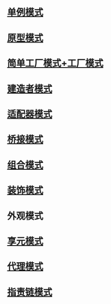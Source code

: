 ## [单例模式](https://github.com/nanchengyu2000/designMode/tree/main/Singleton)



## [原型模式](https://github.com/nanchengyu2000/designMode/tree/main/Prototype)



## [简单工厂模式+工厂模式](https://github.com/nanchengyu2000/designMode/tree/main/Factory)



## [建造者模式](https://github.com/nanchengyu2000/designMode/tree/main/Builder)



## [适配器模式](https://github.com/nanchengyu2000/designMode/tree/main/Adapter)



## [桥接模式](https://github.com/nanchengyu2000/designMode/tree/main/bridging)



## [组合模式](https://github.com/nanchengyu2000/designMode/tree/main/Combination)



## [装饰模式](https://github.com/nanchengyu2000/designMode/tree/main/Decorate)



## 外观模式



## [享元模式](https://github.com/nanchengyu2000/designMode/tree/main/Flyweight)



## [代理模式](https://github.com/nanchengyu2000/designMode/tree/main/Agency)



## [指责链模式](https://github.com/nanchengyu2000/designMode/tree/main/ChainOfBlame)


